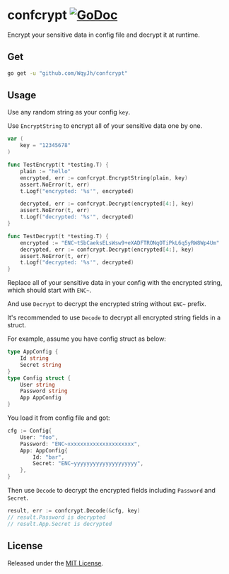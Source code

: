 # confcrypt [![GoDoc][doc-img]][doc]


Encrypt your sensitive data in config file and decrypt it at runtime.

## Get

```bash
go get -u "github.com/WqyJh/confcrypt"
```

## Usage

Use any random string as your config `key`.

Use `EncryptString` to encrypt all of your sensitive data one by one.

```go
var (
	key = "12345678"
)

func TestEncrypt(t *testing.T) {
	plain := "hello"
	encrypted, err := confcrypt.EncryptString(plain, key)
	assert.NoError(t, err)
	t.Logf("encrypted: '%s'", encrypted)

	decrypted, err := confcrypt.Decrypt(encrypted[4:], key)
	assert.NoError(t, err)
	t.Logf("decrypted: '%s'", decrypted)
}

func TestDecrypt(t *testing.T) {
	encrypted := "ENC~tSbCaeksELsWsw9+eXADFTRONqOTiPkL6q5yRW8Wp4Um"
	decrypted, err := confcrypt.Decrypt(encrypted[4:], key)
	assert.NoError(t, err)
	t.Logf("decrypted: '%s'", decrypted)
}
```

Replace all of your sensitive data in your config with the encrypted string, which should start with `ENC~`.

And use `Decrypt` to decrypt the encrypted string without `ENC~` prefix.

It's recommended to use `Decode` to decrypt all encrypted string fields in a struct.

For example, assume you have config struct as below:

```go
type AppConfig {
    Id string
    Secret string
}
type Config struct {
    User string
    Password string
    App AppConfig
}
```

You load it from config file and got:

```go
cfg := Config{
    User: "foo",
    Password: "ENC~xxxxxxxxxxxxxxxxxxxxx",
    App: AppConfig{
        Id: "bar",
        Secret: "ENC~yyyyyyyyyyyyyyyyyyyy",
    },
}
```

Then use `Decode` to decrypt the encrypted fields including `Password` and `Secret`.

```go
result, err := confcrypt.Decode(&cfg, key)
// result.Password is decrypted
// result.App.Secret is decrypted
```

## License

Released under the [MIT License](LICENSE).

[doc-img]: https://godoc.org/github.com/WqyJh/confcrypt?status.svg
[doc]: https://godoc.org/github.com/WqyJh/confcrypt

